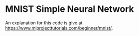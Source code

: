 # MNIST Simple Neural Network

An explanation for this code is give at https://www.mlprojecttutorials.com/beginner/mnist/.
